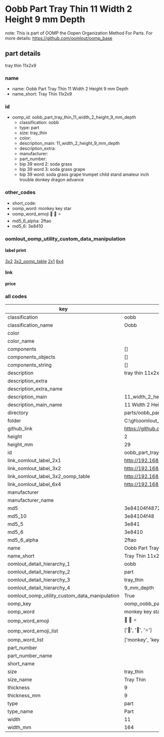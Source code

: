 # Oobb Part Tray Thin 11 Width 2 Height 9 mm Depth  

note: This is part of OOMP the Oopen Organization Method For Parts. For more details: https://github.com/oomlout/oomp_base

##  part details
  



tray thin 11x2x9



### name
* name: Oobb Part Tray Thin 11 Width 2 Height 9 mm Depth
* name_short: Tray Thin 11x2x9 
### id
* oomp_id: oobb_part_tray_thin_11_width_2_height_9_mm_depth
  * classification: oobb
  * type: part
  * size: tray_thin
  * color: 
  * description_main: 11_width_2_height_9_mm_depth
  * description_extra: 
  * manufacturer: 
  * part_number: 
  * bip 39 word 2: soda grass
  * bip 39 word 3: soda grass grape
  * bip 39 word: soda grass grape trumpet child stand amateur inch trouble donkey dragon advance

### other_codes
* short_code: 
* oomp_word: monkey key star
* oomp_word_emoji :monkey: :key: :star:
* md5_6_alpha: 2ftao
* md5_6: 3e8410






### oomlout_oomp_utility_custom_data_manipulation
#### label print
[3x2](http://192.168.1.245:1112/?label=oomp%202ftao)
[3x2_oomp_table](http://192.168.1.108:1112/?label=oomp%202ftao)
[2x1](http://192.168.1.242:1112/?label=oomp%202ftao)
[6x4](http://192.168.1.55:1112/?label=oomp%202ftao)    

#### link

                              

#### price







### all codes 
| key | value |  
| --- | --- |  
| classification | oobb |  
| classification_name | Oobb |  
| color |  |  
| color_name |  |  
| components | [] |  
| components_objects | [] |  
| components_string | [] |  
| description | tray thin 11x2x9 |  
| description_extra |  |  
| description_extra_name |  |  
| description_main | 11_width_2_height_9_mm_depth |  
| description_main_name | 11 Width 2 Height 9 mm Depth |  
| directory | parts/oobb_part_tray_thin_11_width_2_height_9_mm_depth |  
| folder | C:\gh\oomlout_oobb_version_4_generated_parts\things\oobb_part_tray_thin_11_width_2_height_9_mm_depth |  
| github_link | https://github.com/oomlout/oomlout_oomp_part_src/tree/main/parts/oobb_part_tray_thin_11_width_2_height_9_mm_depth |  
| height | 2 |  
| height_mm | 29 |  
| id | oobb_part_tray_thin_11_width_2_height_9_mm_depth |  
| link_oomlout_label_2x1 | http://192.168.1.242:1112/?label=oomp%202ftao |  
| link_oomlout_label_3x2 | http://192.168.1.245:1112/?label=oomp%202ftao |  
| link_oomlout_label_3x2_oomp_table | http://192.168.1.108:1112/?label=oomp%202ftao |  
| link_oomlout_label_6x4 | http://192.168.1.55:1112/?label=oomp%202ftao |  
| manufacturer |  |  
| manufacturer_name |  |  
| md5 | 3e84104f487240f75213fe98cb997e71 |  
| md5_10 | 3e84104f48 |  
| md5_5 | 3e841 |  
| md5_6 | 3e8410 |  
| md5_6_alpha | 2ftao |  
| name | Oobb Part Tray Thin 11 Width 2 Height 9 mm Depth |  
| name_short | Tray Thin 11x2x9  |  
| oomlout_detail_hierarchy_1 | oobb |  
| oomlout_detail_hierarchy_2 | part |  
| oomlout_detail_hierarchy_3 | tray_thin |  
| oomlout_detail_hierarchy_4 | 9_mm_depth |  
| oomlout_oomp_utility_custom_data_manipulation | True |  
| oomp_key | oomp_oobb_part_tray_thin_11_width_2_height_9_mm_depth |  
| oomp_word | monkey key star |  
| oomp_word_emoji | :monkey: :key: :star: |  
| oomp_word_emoji_list | [':monkey:', ':key:', ':star:'] |  
| oomp_word_list | ['monkey', 'key', 'star'] |  
| part_number |  |  
| part_number_name |  |  
| short_name |  |  
| size | tray_thin |  
| size_name | Tray Thin |  
| thickness | 9 |  
| thickness_mm | 9 |  
| type | part |  
| type_name | Part |  
| width | 11 |  
| width_mm | 164 |  
